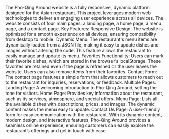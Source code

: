 The Pho-Qing Around website is a fully responsive, dynamic platform designed for the Asian restaurant. This project leverages modern web technologies to deliver an engaging user experience across all devices. The website consists of four main pages: a landing page, a home page, a menu page, and a contact page.
Key Features: Responsive Design: The website is optimized for a smooth experience on all devices, ensuring compatibility from desktop to mobile. Dynamic Menu: The restaurant's menu items are dynamically loaded from a JSON file, making it easy to update dishes and images without altering the code. This feature allows the restaurant to easily manage and update its menu. Favorites Functionality: Users can mark their favorite dishes, which are stored in the browser’s localStorage. These favorites are retained even if the page is refreshed or the user leaves the website. Users can also remove items from their favorites. Contact Form: The contact page features a simple form that allows customers to reach out to the restaurant for inquiries, reservations, or feedback. Multiple Pages: Landing Page: A welcoming introduction to Pho-Qing Around, setting the tone for visitors. Home Page: Provides key information about the restaurant, such as its services, atmosphere, and special offers. Menu Page: Lists all the available dishes with descriptions, prices, and images. The dynamic content makes the menu easy to update. Contact Us Page: A user-friendly form for easy communication with the restaurant. With its dynamic content, modern design, and interactive features, Pho-Qing Around provides a seamless online experience, ensuring customers can easily explore the restaurant’s offerings and get in touch with ease.
